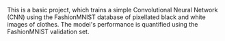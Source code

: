 This is a basic project, which trains a simple Convolutional Neural Network (CNN) using the FashionMNIST database of pixellated black and white images of clothes. The model's performance is quantified using the FashionMNIST validation set.